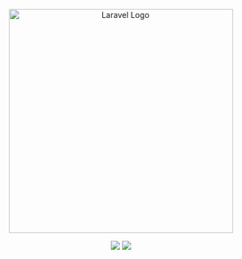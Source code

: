 <p align="center"><a href="https://laravel.com" target="_blank"><img src="https://raw.githubusercontent.com/laravel/art/master/logo-lockup/5%20SVG/2%20CMYK/1%20Full%20Color/laravel-logolockup-cmyk-red.svg" width="400" alt="Laravel Logo"></a></p>

<p align="center">
<a href="https://github.com/hpacleb/barebone-laravel/actions/workflows/main-test.yml"><img src="https://github.com/hpacleb/barebone-laravel/actions/workflows/main-test.yml/badge.svg?branch=main"></a>
<a href="https://github.com/hpacleb/barebone-laravel/actions/workflows/develop-test.yml"><img src="https://github.com/hpacleb/barebone-laravel/actions/workflows/develop-test.yml/badge.svg?branch=develop"></a>
</p>